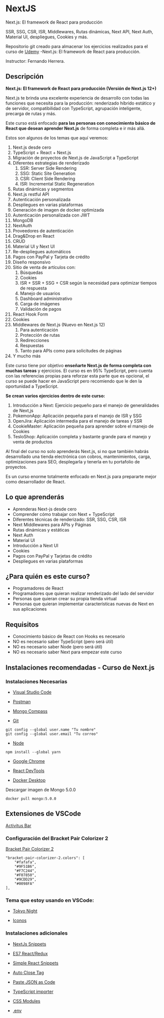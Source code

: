 # NextJS
 Next.js: El framework de React para producción

SSR, SSG, CSR, ISR, Middlewares, Rutas dinámicas, Next API, Next Auth, Material UI, despliegues, Cookies y más.

Repositorio git creado para almacenar los ejercicios realizados para el curso de [Udemy](https://www.udemy.com/course/nextjs-fh/) -Next.js: El framework de React para producción.

Instructor: Fernando Herrera.

## Descripción

**Next.js: El framework de React para producción (Versión de Next.js 12+)**

Next.js te brinda una excelente experiencia de desarrollo con todas las funciones que necesita para la producción: renderizado híbrido estático y de servidor, compatibilidad con TypeScript, agrupación inteligente, precarga de rutas y más.

Este curso está enfocado **para las personas con conocimiento básico de React que desean aprender Next.js** de forma completa e ir más allá.

Estos son algunos de los temas que aquí veremos:

1. Next.js desde cero
2. TypeScript + React + Next.js
3. Migración de proyectos de Next.js de JavaScript a TypeScript
4. Diferentes estrategias de renderizado
    1. SSR: Server Side Rendering
    2. SSG: Static Site Generation
    3. CSR: Client Side Rendering
    4. ISR: Incremental Static Regeneration
5. Rutas dinámicas y segmentos
6. Next.js restful API
7. Autenticación personalizada
8. Despliegues en varias plataformas
9. Generación de imagen de docker optimizada
10. Autenticación personalizada con JWT
11. MongoDB
12. NextAuth
13. Proveedores de autenticación
14. Drag&Drop en React
15. CRUD
16. Material UI y Next UI
17. Re-despliegues automáticos
18. Pagos con PayPal y Tarjeta de crédito
19. Diseño responsivo
20. Sitio de venta de artículos con:
    1. Búsquedas
    2. Cookies
    3. ISR + SSR + SSG + CSR según la necesidad para optimizar tiempos de respuesta
    4. Manejo de usuarios
    5. Dashboard administrativo
    6. Carga de imágenes
    7. Validación de pagos
21. React Hook Form
22. Cookies
23. Middlewares de Next.js (Nuevo en Next.js 12)
    1. Para autenticación
    2. Protección de rutas
    3. Redirecciones
    4. Respuestas
    5. Tanto para APIs como para solicitudes de páginas
24. Y mucho más

Este curso tiene por objetivo **enseñarte Next.js de forma completa con muchas tareas** y ejercicios. El curso es en 95% TypeScript, pero cuenta con las referencias propias para reforzar esta parte que es opcional, el curso se puede hacer en JavaScript pero recomiendo que le den la oportunidad a TypeScript.

**Se crean varios ejercicios dentro de este curso:**

1. Introducción a Next: Ejercicio pequeño para el manejo de generalidades de Next,js
2. PokemonApp: Aplicación pequeña para el manejo de ISR y SSG
3. OpenJira: Aplicación intermedia para el manejo de tareas y SSR
4. CookieMaster: Aplicación pequeña para aprender sobre el manejo de Cookies
5. TesloShop: Aplicación completa y bastante grande para el manejo y venta de productos

Al final del curso no solo aprenderás Next.js, si no que también habrás desarrollado una tienda electrónica con cobros, mantenimientos, carga, optimizaciones para SEO, desplegarla y tenerla en tu portafolio de proyectos.

Es un curso enorme totalmente enfocado en Next.js para prepararte mejor como desarrollador de React.

## Lo que aprenderás

* Aprenderas Next-js desde cero
* Comprender cómo trabajar con Next + TypeScript
* Diferentes técnicas de renderizado: SSR, SSG, CSR, ISR
* Next Middlewares para APIs y Páginas
* Rutas dinámicas y estáticas
* Next Auth
* Material UI
* Introducción a Next UI
* Cookies
* Pagos con PayPal y Tarjetas de crédito
* Despliegues en varias plataformas

## ¿Para quién es este curso?

* Programadores de React
* Programadores que quieran realizar renderizado del lado del servidor
* Personas que quieran crear su propia tienda virtual
* Personas que quieran implementar características nuevas de Next en sus aplicaciones

## Requisitos

* Conocimiento básico de React con Hooks es necesario
* NO es necesario saber TypeScript (pero será útil)
* NO es necesario saber Node (pero será útil)
* NO es necesario saber Next para empezar este curso

## Instalaciones recomendadas - Curso de Next.js

### Instalaciones Necesarias

* [Visual Studio Code](https://code.visualstudio.com/)

* [Postman](https://www.postman.com/downloads/)

* [Mongo Compass](https://www.mongodb.com/try/download/compass)

* [Git](https://git-scm.com/)
```
git config --global user.name "Tu nombre"
git config --global user.email "Tu correo"
```

* [Node](https://nodejs.org/es/)

``` opcional - Yarn
npm install --global yarn
```

* [Google Chrome](https://www.google.com.mx/intl/es-419/chrome/?brand=CHBD&gclid=Cj0KCQiAtrnuBRDXARIsABiN-7AAMm13Ae3KDIib46Laxfe6tzD_w4yvDdpq5XsPw1eNlOkZ_0-3x3IaAvLEEALw_wcB&gclsrc=aw.ds)

*  [React DevTools](https://react.dev/learn/react-developer-tools)

* [Docker Desktop](https://www.docker.com/get-started)


Descargar imagen de Mongo 5.0.0
```
docker pull mongo:5.0.0
```


## Extensiones de VSCode
[Activitus Bar](https://marketplace.visualstudio.com/items?itemName=Gruntfuggly.activitusbar)

### Configuración del Bracket Pair Colorizer 2

[Bracket Pair Colorizer 2](https://marketplace.visualstudio.com/items?itemName=CoenraadS.bracket-pair-colorizer-2)
```
"bracket-pair-colorizer-2.colors": [
    "#fafafa",
    "#9F51B6",
    "#F7C244",
    "#F07850",
    "#9CDD29",
    "#0098FA"
],
```
### Tema que estoy usando en VSCode:

* [Tokyo Night](https://marketplace.visualstudio.com/items?itemName=enkia.tokyo-night)

* [Iconos](https://marketplace.visualstudio.com/items?itemName=PKief.material-icon-theme)

### Instalaciones adicionales

* [NextJs Snippets](https://marketplace.visualstudio.com/items?itemName=willstakayama.vscode-nextjs-snippets)

* [ES7 React/Redux](https://marketplace.visualstudio.com/items?itemName=dsznajder.es7-react-js-snippets)

* [Simple React Snippets](https://marketplace.visualstudio.com/items?itemName=burkeholland.simple-react-snippets)

* [Auto Close Tag](https://marketplace.visualstudio.com/items?itemName=formulahendry.auto-close-tag)

* [Paste JSON as Code](https://marketplace.visualstudio.com/items?itemName=quicktype.quicktype)

* [TypeScript importer](https://marketplace.visualstudio.com/items?itemName=pmneo.tsimporter)

* [CSS Modules](https://marketplace.visualstudio.com/items?itemName=clinyong.vscode-css-modules)

* [.env](https://marketplace.visualstudio.com/items?itemName=mikestead.dotenv)
